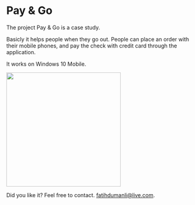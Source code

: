 # Pay & Go

The project Pay & Go is a case study. 

Basicly it helps people when they go out. People can place an order with their mobile phones, and pay the check with credit card through the application.

It works on Windows 10 Mobile.

<img src="http://i2.wp.com/fatihdumanli.com/wp-content/uploads/2015/10/payngoss.png" width="300"/>

Did you like it? Feel free to contact.
fatihdumanli@live.com.

